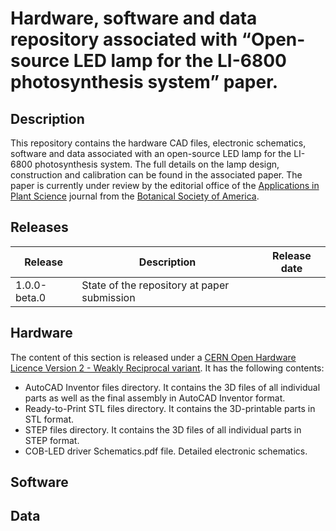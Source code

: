 # Hardware, software and data repository associated with “Open-source LED lamp for the LI-6800 photosynthesis system” paper.

## Description

This repository contains the hardware CAD files, electronic schematics, software and data associated with an open-source LED lamp for the LI-6800 photosynthesis system. The full details on the lamp design, construction and calibration can be found in the associated paper. The paper is currently under review by the editorial office of the [Applications in Plant Science](https://bsapubs.onlinelibrary.wiley.com/journal/21680450) journal from the [Botanical Society of America](https://cms.botany.org/home.html).


## Releases

|  Release     |  Description                                 |  Release date |
|  ----------- | -------------------------------------------- | ------------- |
|  1.0.0-beta.0 |  State of the repository at paper submission |     |

## Hardware

The content of this section is released under a [CERN Open Hardware Licence Version 2 - Weakly Reciprocal variant](Hardware/LICENSE). It has the following contents:

- AutoCAD Inventor files directory. It contains the 3D files of all individual parts as well as the final assembly in AutoCAD Inventor format.
- Ready-to-Print STL files directory. It contains the 3D-printable parts in STL format.
- STEP files directory. It contains the 3D files of all individual parts in STEP format.
- COB-LED driver Schematics.pdf file. Detailed electronic schematics.


## Software

## Data

